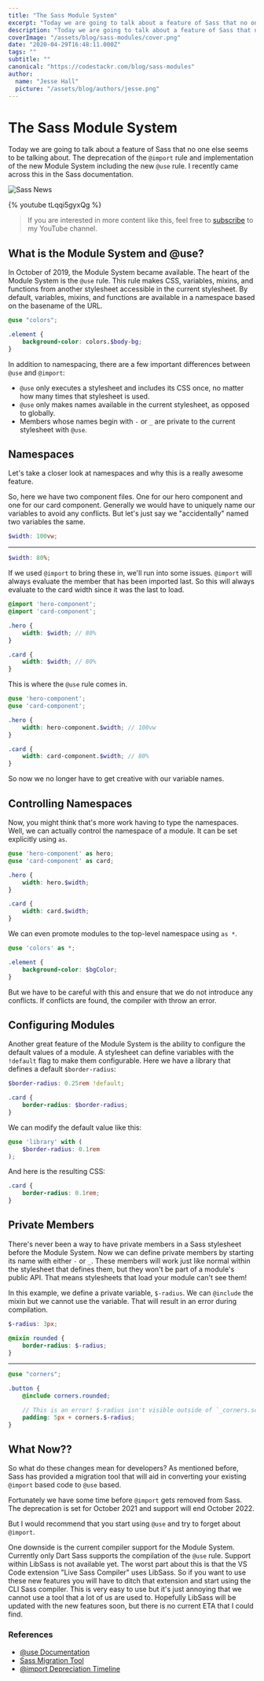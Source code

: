 ```yaml
---
title: "The Sass Module System"
excerpt: "Today we are going to talk about a feature of Sass that no one else seems to be talking about. The deprecation of the @import rule and implementation of the new Module System including the new @use rule. I recently came across this in the Sass documentation."
description: "Today we are going to talk about a feature of Sass that no one else seems to be talking about. The deprecation of the @import rule and implementation of the new Module System including the new @use rule. I recently came across this in the Sass documentation."
coverImage: "/assets/blog/sass-modules/cover.png"
date: "2020-04-29T16:48:11.000Z"
tags: ""
subtitle: ""
canonical: "https://codestackr.com/blog/sass-modules" 
author:
  name: "Jesse Hall"
  picture: "/assets/blog/authors/jesse.png"
---
```




# The Sass Module System

Today we are going to talk about a feature of Sass that no one else seems to be talking about. The deprecation of the `@import` rule and implementation of the new Module System including the new `@use` rule. I recently came across this in the Sass documentation.

![Sass News](https://raw.githubusercontent.com/codeSTACKr/codestackr-com/main/public/assets/blog/sass-modules/1.png)

{% youtube tLqqi5gyxQg %}

> If you are interested in more content like this, feel free to [subscribe](https://www.youtube.com/codeSTACKr/?sub_confirmation=1) to my YouTube channel.

## What is the Module System and @use?

In October of 2019, the Module System became available. The heart of the Module System is the `@use` rule. This rule makes CSS, variables, mixins, and functions from another stylesheet accessible in the current stylesheet. By default, variables, mixins, and functions are available in a namespace based on the basename of the URL.



```scss
@use "colors";

.element {
    background-color: colors.$body-bg;
}
```



In addition to namespacing, there are a few important differences between `@use` and `@import`:

-   `@use` only executes a stylesheet and includes its CSS once, no matter how many times that stylesheet is used.
-   `@use` only makes names available in the current stylesheet, as opposed to globally.
-   Members whose names begin with `-` or `_` are private to the current stylesheet with `@use`.

## Namespaces

Let's take a closer look at namespaces and why this is a really awesome feature.

So, here we have two component files. One for our hero component and one for our card component. Generally we would have to uniquely name our variables to avoid any conflicts. But let's just say we "accidentally" named two variables the same.



```scss _hero-component.scss
$width: 100vw;
```

---

```scss _card-component.scss
$width: 80%;
```



If we used `@import` to bring these in, we'll run into some issues. `@import` will always evaluate the member that has been imported last. So this will always evaluate to the card width since it was the last to load.



```scss
@import 'hero-component';
@import 'card-component';

.hero {
    width: $width; // 80%
}

.card {
    width: $width; // 80%
}
```



This is where the `@use` rule comes in.



```scss
@use 'hero-component';
@use 'card-component';

.hero {
    width: hero-component.$width; // 100vw
}

.card {
    width: card-component.$width; // 80%
}
```



So now we no longer have to get creative with our variable names.

## Controlling Namespaces

Now, you might think that's more work having to type the namespaces. Well, we can actually control the namespace of a module. It can be set explicitly using `as`.



```scss
@use 'hero-component' as hero;
@use 'card-component' as card;

.hero {
    width: hero.$width;
}

.card {
    width: card.$width;
}
```



We can even promote modules to the top-level namespace using `as *`.



```scss
@use 'colors' as *;

.element {
    background-color: $bgColor;
}
```



But we have to be careful with this and ensure that we do not introduce any conflicts. If conflicts are found, the compiler with throw an error.

## Configuring Modules

Another great feature of the Module System is the ability to configure the default values of a module. A stylesheet can define variables with the `!default` flag to make them configurable. Here we have a library that defines a default `$border-radius`:



```scss _library.scss
$border-radius: 0.25rem !default;

.card {
    border-radius: $border-radius;
}
```



We can modify the default value like this:



```scss style.scss
@use 'library' with (
    $border-radius: 0.1rem
);
```



And here is the resulting CSS:



```css
.card {
    border-radius: 0.1rem;
}
```



## Private Members

There's never been a way to have private members in a Sass stylesheet before the Module System. Now we can define private members by starting its name with either `-` or `_`. These members will work just like normal within the stylesheet that defines them, but they won't be part of a module's public API. That means stylesheets that load your module can't see them!

In this example, we define a private variable, `$-radius`. We can `@include` the mixin but we cannot use the variable. That will result in an error during compilation.



```scss _corners.scss
$-radius: 3px;

@mixin rounded {
    border-radius: $-radius;
}
```

---

```scss style.scss
@use "corners";

.button {
    @include corners.rounded;

    // This is an error! $-radius isn't visible outside of `_corners.scss`.
    padding: 5px + corners.$-radius;
}
```



## What Now??

So what do these changes mean for developers? As mentioned before, Sass has provided a migration tool that will aid in converting your existing `@import` based code to `@use` based.

Fortunately we have some time before `@import` gets removed from Sass. The deprecation is set for October 2021 and support will end October 2022.

But I would recommend that you start using `@use` and try to forget about `@import`.

One downside is the current compiler support for the Module System. Currently only Dart Sass supports the compilation of the `@use` rule. Support within LibSass is not available yet. The worst part about this is that the VS Code extension "Live Sass Compiler" uses LibSass. So if you want to use these new features you will have to ditch that extension and start using the CLI Sass compiler. This is very easy to use but it's just annoying that we cannot use a tool that a lot of us are used to. Hopefully LibSass will be updated with the new features soon, but there is no current ETA that I could find.

### References

-   [@use Documentation](https://sass-lang.com/documentation/at-rules/use)
-   [Sass Migration Tool](https://sass-lang.com/documentation/cli/migrator)
-   [@import Depreciation Timeline](https://github.com/sass/sass/blob/master/accepted/module-system.md#timeline)